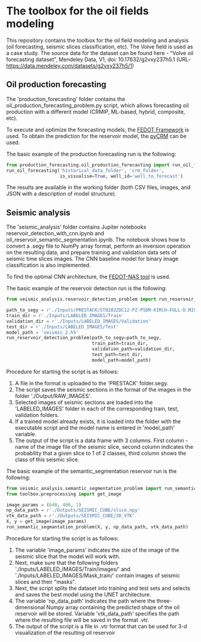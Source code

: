 # The toolbox for the oil fields modeling

This repository contains the toolbox for the oil field modeling and analysis (oil forecasting, seismic slices classification, etc). The Volve field is used as a case study.
The source data for the dataset can be found here -  “Volve oil forecasting dataset”, Mendeley Data, V1, doi: 10.17632/g2vxy237h5.1 
(URL-https://data.mendeley.com/datasets/g2vxy237h5/1)

## Oil production forecasting

The 'production_forecasting' folder contains the oil_production_forecasting_problem.py script, which allows forecasting oil production with a different model (CRMIP, ML-based, hybrid, composite, etc).

To execute and optimize the forecasting models, the [FEDOT Framework](https://github.com/nccr-itmo/FEDOT) is used. To obtain the prediction for the reservoir model, the [pyCRM](https://github.com/frank1010111/pyCRM) can be used.

The basic example of the production forecasting run is the following:

```python
from production_forecasting.oil_production_forecasting import run_oil_forecasting
run_oil_forecasting('historical_data_folder', 'crm_folder',
                    is_visualise=True, well_id='well_to_forecast')
```

The results are available in the working folder (both CSV files, images, and JSON with a description of model structure). 


## Seismic analysis
The 'seismic_analysis' folder contains Jupiter notebooks reservoir_detection_with_cnn.ipynb and oil_reservoir_semantic_segmentation.ipynb. The notebook shows how to convert a .segy file to NumPy array format, perform an inversion operation on the resulting data,  and prepare training and validation data sets of seismic time slices images. 
The CNN baseline model for binary image classification is also implemented.

To find the optimal CNN architecture, the [FEDOT-NAS tool](https://github.com/ITMO-NSS-team/nas-fedot) is used.

The basic example of the reservoir detection run is the following:

```python
from seismic_analysis.reservoir_detection_problem import run_reservoir_detection_problem

path_to_segy = r'./Inputs/PRESTACK/ST0202ZDC12-PZ-PSDM-KIRCH-FULL-D.MIG_FIN.POST_STACK.3D.JS-017534.segy'
train_dir = r'./Inputs/LABELED_IMAGES/Train'
validation_dir = r'./Inputs/LABELED_IMAGES/Validation'
test_dir = r'./Inputs/LABELED_IMAGES/Test'
model_path = 'seismic_2.h5'
run_reservoir_detection_problem(path_to_segy=path_to_segy,
                                train_path=train_dir,
                                validation_path=validation_dir,
                                test_path=test_dir,
                                model_path=model_path)
```
Procedure for starting the script is as follows:
1. A file in the format is uploaded to the 'PRESTACK' folder.segy.
2. The script saves the seismic sections in the format of the images in the folder './Output/RAW_IMAGES'.
3. Selected images of seismic sections are loaded into the 'LABELED_IMAGES' folder in each of the corresponding train, test, validation folders.
4. If a trained model already exists, it is loaded into the folder with the executable script and the model name is entered in 'model_path' variable.
5. The output of the script is a data frame with 3 columns. First column - name of the image file of the seismic slice, second column indicates the probability that a given slice to 1 of 2 classes, third column shows the class of this seismic slice.

The basic example of the semantic_segmentation reservoir run is the following:

```python
from seismic_analysis.semantic_segmentation_problem import run_semantic_segmantation_problem
from toolbox.preprocessing import get_image

image_params = (640, 400, 1)
np_data_path = r'./Outputs/SEISMIC_CUBE/slice.npy'
vtk_data_path = r'./Outputs/SEISMIC_CUBE/3D_VTK'
X, y = get_image(image_params)
run_semantic_segmantation_problem(X, y, np_data_path, vtk_data_path)
```
Procedure for starting the script is as follows:
1. The variable 'image_params' indicates the size of the image of the seismic slice that the model will work with.
2. Next, make sure that the following folders './Inputs/LABELED_IMAGES/Train/images/' and './Inputs/LABELED_IMAGES/Mask_train/' contain images of seismic slices and their "masks".
3. Next, the script splits the dataset into training and test sets and selects and saves the best model using the UNET architecture.
4. The variable 'np_data_path' indicates the path where the three-dimensional Numpy array containing the predicted shape of the oil reservoir will be stored. Variable 'vtk_data_path' specifies the path where the resulting file will be saved in the format .vtr.
5. The output of the script is a file in .vtr format that can be used for 3-d visualization of the resulting oil reservoir



